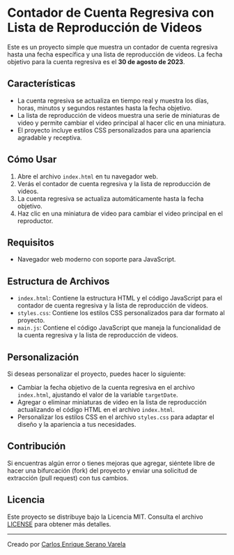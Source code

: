 # Contador de Cuenta Regresiva con Lista de Reproducción de Videos

Este es un proyecto simple que muestra un contador de cuenta regresiva hasta una fecha específica y una lista de reproducción de videos. La fecha objetivo para la cuenta regresiva es el **30 de agosto de 2023**.

## Características

- La cuenta regresiva se actualiza en tiempo real y muestra los días, horas, minutos y segundos restantes hasta la fecha objetivo.
- La lista de reproducción de videos muestra una serie de miniaturas de video y permite cambiar el video principal al hacer clic en una miniatura.
- El proyecto incluye estilos CSS personalizados para una apariencia agradable y receptiva.

## Cómo Usar

1. Abre el archivo `index.html` en tu navegador web.
2. Verás el contador de cuenta regresiva y la lista de reproducción de videos.
3. La cuenta regresiva se actualiza automáticamente hasta la fecha objetivo.
4. Haz clic en una miniatura de video para cambiar el video principal en el reproductor.

## Requisitos

- Navegador web moderno con soporte para JavaScript.

## Estructura de Archivos

- `index.html`: Contiene la estructura HTML y el código JavaScript para el contador de cuenta regresiva y la lista de reproducción de videos.
- `styles.css`: Contiene los estilos CSS personalizados para dar formato al proyecto.
- `main.js`: Contiene el código JavaScript que maneja la funcionalidad de la cuenta regresiva y la lista de reproducción de videos.

## Personalización

Si deseas personalizar el proyecto, puedes hacer lo siguiente:

- Cambiar la fecha objetivo de la cuenta regresiva en el archivo `index.html`, ajustando el valor de la variable `targetDate`.
- Agregar o eliminar miniaturas de video en la lista de reproducción actualizando el código HTML en el archivo `index.html`.
- Personalizar los estilos CSS en el archivo `styles.css` para adaptar el diseño y la apariencia a tus necesidades.

## Contribución

Si encuentras algún error o tienes mejoras que agregar, siéntete libre de hacer una bifurcación (fork) del proyecto y enviar una solicitud de extracción (pull request) con tus cambios.

## Licencia

Este proyecto se distribuye bajo la Licencia MIT. Consulta el archivo [LICENSE](LICENSE) para obtener más detalles.

---
Creado por [Carlos Enrique Serano Varela](https://github.com/cserranov)

